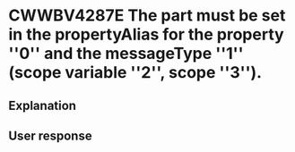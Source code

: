 # CWWBV4287E The part must be set in the propertyAlias for the property ''0'' and the messageType ''1'' (scope variable ''2'', scope ''3'').

## Explanation

## User response